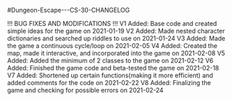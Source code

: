 #Dungeon-Escape---CS-30-CHANGELOG

!!! BUG FIXES AND MODIFICATIONS !!! 
V1 Added: Base code and created simple ideas for the game on 2021-01-19 
V2 Added: Made nested character dictionaries and searched up riddles to use on 2021-01-24
V3 Added: Made the game a continuous cycle/loop on 2021-02-05 
V4 Added: Created the map, made it interactive, and incorporated into the game on 2021-02-08
V5 Added: Added the minimum of 2 classes to the game on 2021-02-12 
V6 Added: Finished the game code and beta-tested the game on 2021-02-18 
V7 Added: Shortened up certain functions(making it more efficient) and added comments for the code on 2021-02-22
V8 Added: Finalizing the game and checking for possible errors on 2021-02-24
